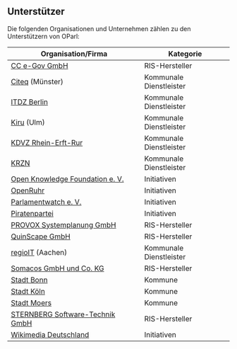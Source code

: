 Unterstützer
------------

Die folgenden Organisationen und Unternehmen zählen zu den Unterstützern von OParl:

Organisation/Firma|Kategorie
-----------------------------------------------------------------|-----------
[CC e-Gov GmbH](http://www.cc-egov.de/)|RIS-Hersteller
[Citeq](http://www.citeq.de/) (Münster)|Kommunale Dienstleister
[ITDZ Berlin](http://www.itdz-berlin.de/)|Kommunale Dienstleister
[Kiru](http://www.rz-kiru.de/) (Ulm)|Kommunale Dienstleister
[KDVZ Rhein-Erft-Rur](http://www.kdvz-frechen.de/)|Kommunale Dienstleister
[KRZN](http://www.krzn.de/)|Kommunale Dienstleister
[Open Knowledge Foundation e. V.](http://okfn.de/)|Initiativen
[OpenRuhr](http://openruhr.de/)|Initiativen
[Parlamentwatch e. V.](http://www.abgeordnetenwatch.de/)|Initiativen
[Piratenpartei](http://www.piratenpartei.de/)|Initiativen
[PROVOX Systemplanung GmbH](http://www.provox.de/)|RIS-Hersteller
[QuinScape GmbH](http://www.quinscape.de/)|RIS-Hersteller
[regioIT](http://www.regioit-aachen.de/) (Aachen)|Kommunale Dienstleister
[Somacos GmbH und Co. KG](http://www.somacos.de/)|RIS-Hersteller
[Stadt Bonn](http://www.bonn.de/)|Kommune
[Stadt Köln](http://www.stadt-koeln.de/)|Kommune
[Stadt Moers](http://www.moers.de/)|Kommune
[STERNBERG Software-Technik GmbH](http://www.sitzungsdienst.net/)|RIS-Hersteller
[Wikimedia Deutschland](http://www.wikimedia.de/)|Initiativen
